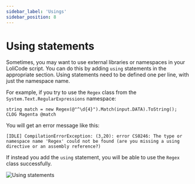 ```yaml
---
sidebar_label: 'Usings'
sidebar_position: 8
---
```


# Using statements
Sometimes, you may want to use external libraries or namespaces in your LoliCode script. You can do this by adding `using` statements in the appropriate section. Using statements need to be defined one per line, with just the namespace name.

For example, if you try to use the `Regex` class from the `System.Text.RegularExpressions` namespace:

```loli
string match = new Regex(@"^\d{4}").Match(input.DATA).ToString();
CLOG Magenta @match
```

You will get an error message like this:

```
[IDLE] CompilationErrorException: (3,20): error CS0246: The type or namespace name 'Regex' could not be found (are you missing a using directive or an assembly reference?)
```

If instead you add the `using` statement, you will be able to use the `Regex` class successfully.

![Using statements](/img/lolicode/usings.png)
